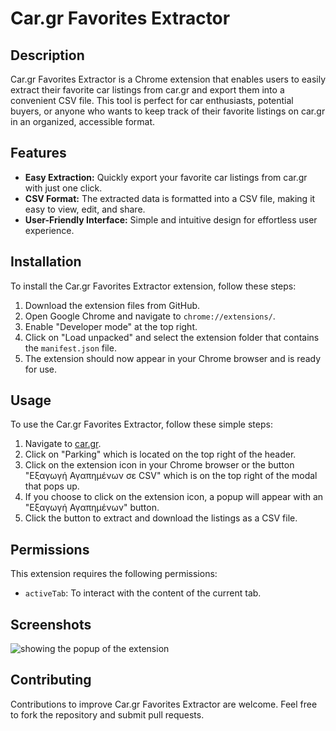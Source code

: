 # Car.gr Favorites Extractor

## Description
Car.gr Favorites Extractor is a Chrome extension that enables users to easily extract their favorite car listings from car.gr and export them into a convenient CSV file. This tool is perfect for car enthusiasts, potential buyers, or anyone who wants to keep track of their favorite listings on car.gr in an organized, accessible format.

## Features
- **Easy Extraction:** Quickly export your favorite car listings from car.gr with just one click.
- **CSV Format:** The extracted data is formatted into a CSV file, making it easy to view, edit, and share.
- **User-Friendly Interface:** Simple and intuitive design for effortless user experience.

## Installation
To install the Car.gr Favorites Extractor extension, follow these steps:

1. Download the extension files from GitHub.
2. Open Google Chrome and navigate to `chrome://extensions/`.
3. Enable "Developer mode" at the top right.
4. Click on "Load unpacked" and select the extension folder that contains the `manifest.json` file.
5. The extension should now appear in your Chrome browser and is ready for use.

## Usage
To use the Car.gr Favorites Extractor, follow these simple steps:

1. Navigate to [car.gr](https://www.car.gr/).
2. Click on "Parking" which is located on the top right of the header.
3. Click on the extension icon in your Chrome browser or the button "Εξαγωγή Αγαπημένων σε CSV" which is on the top right of the modal that pops up.
4. If you choose to click on the extension icon, a popup will appear with an "Εξαγωγή Αγαπημένων" button.
5. Click the button to extract and download the listings as a CSV file.

## Permissions
This extension requires the following permissions:
- `activeTab`: To interact with the content of the current tab.

## Screenshots
![showing the popup of the extension](https://i.imgur.com/MzK0Zep.png)


## Contributing
Contributions to improve Car.gr Favorites Extractor are welcome. Feel free to fork the repository and submit pull requests.
